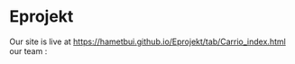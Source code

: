 # Eprojekt

Our site is live at https://hametbui.github.io/Eprojekt/tab/Carrio_index.html
our team :

